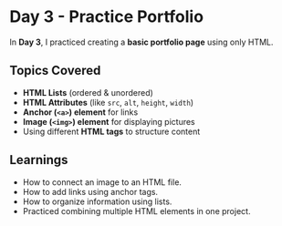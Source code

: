 # Day 3 - Practice Portfolio

In **Day 3**, I practiced creating a **basic portfolio page** using only HTML. 

##  Topics Covered
- **HTML Lists** (ordered & unordered)
- **HTML Attributes** (like `src`, `alt`, `height`, `width`)
- **Anchor (`<a>`) element** for links
- **Image (`<img>`) element** for displaying pictures
- Using different **HTML tags** to structure content


##  Learnings
- How to connect an image to an HTML file.
- How to add links using anchor tags.
- How to organize information using lists.
- Practiced combining multiple HTML elements in one project.
